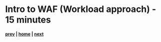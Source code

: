 # Intro to WAF (Workload approach) - 15 minutes

#### [prev](./introcaf.md) | [home](./welcome.md)  | [next](./learningresources.md)